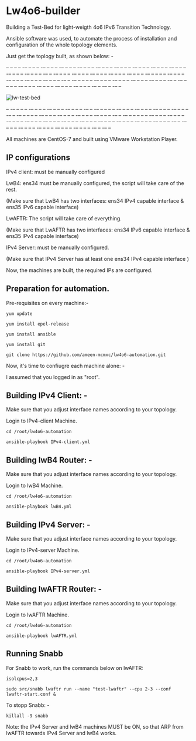 # Lw4o6-builder

Building a Test-Bed for light-weigth 4o6 IPv6 Transition Technology.

Ansible software was used, to automate the process of installation and configuration of the whole topology elements.

Just get the toplogy built, as shown below: -


– – – – -– – – – -– – – – -– – – – -– – – – -– – – – -– – – – -– – – – -– – – – -– – – – -– – – – -– – – – -– – -– – – – -– – – – -– – – – -– – – – -– – – – -– – – – – -– – – – -– – – – -– – – – -– – – – -– – -– – – – – -– – – – -– – – – -– – – – -– – – – -– – -– – – – – -– – – – -– – – – -– – – – -– – – – -– – -– – -– –



![lw-test-bed](https://github.com/ameen-mcmxc/lw4o6-automation/assets/45686881/cf608106-2438-49da-85ad-946c32ae7090)


– -– – – – -– – – – -– – – – -– – – – -– – -– – – – – -– – – – -– – – – -– – – – -– – – – -– – -– – – – – -– – – – -– – – – -– – – – -– – – – -– – -– –
– – – – -– – – – -– – – – -– – – – -– – – – -– – – – -– – – – -– – – – -– – – – -– – – – -– – – – -– – – – -– – -– – – – -– – – – -– – – – -– – – – -– – – – -– – -– –


All machines are CentOS-7 and built using VMware Workstation Player.


## IP configurations

IPv4 client: must be manually configured

LwB4: ens34 must be manually configured, the script will take care of the rest.

(Make sure that LwB4 has two interfaces: ens34 IPv4 capable interface &  ens35 IPv6 capable interface)

LwAFTR: The script will take care of everything. 

(Make sure that LwAFTR has two interfaces: ens34 IPv6 capable interface &  ens35 IPv4 capable interface)

IPv4 Server: must be manually configured. 

(Make sure that IPv4 Server has at least one ens34 IPv4 capable interface )

Now, the machines are built, the required IPs are configured.

## Preparation for automation.

Pre-requisites on every machine:-


``
yum update
``

``
yum install epel-release
``

``
yum install ansible
``

``
yum install git
``

``
git clone https://github.com/ameen-mcmxc/lw4o6-automation.git
``

Now, it's time to confiugre each machine alone: -

I assumed that you logged in as "root".


## Building IPv4 Client: -

Make sure that you adjust interface names according to your topology.

Login to IPv4-client Machine.

``
cd /root/lw4o6-automation
``

``
ansible-playbook IPv4-client.yml
``

## Building lwB4 Router: -

Make sure that you adjust interface names according to your topology.

Login to lwB4 Machine.

``
cd /root/lw4o6-automation
``

``
ansible-playbook lwB4.yml
``

## Building IPv4 Server: -

Make sure that you adjust interface names according to your topology.

Login to IPv4-server Machine.

``
cd /root/lw4o6-automation
``

``
ansible-playbook IPv4-server.yml
``


## Building lwAFTR Router: -

Make sure that you adjust interface names according to your topology.

Login to lwAFTR Machine.

``
cd /root/lw4o6-automation
``

``
ansible-playbook lwAFTR.yml
``

## Running Snabb

For Snabb to work, run the commands below on lwAFTR: 

``
isolcpus=2,3
``

``
sudo src/snabb lwaftr run --name "test-lwaftr" --cpu 2-3 --conf lwaftr-start.conf &
``

To stopp Snabb: -

``
killall -9 snabb
``


Note: the IPv4 Server and lwB4 machines MUST be ON, so that ARP from lwAFTR towards IPv4 Server and lwB4 works.

